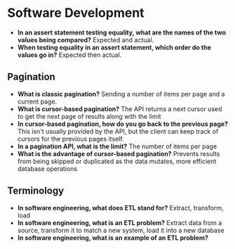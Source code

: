 # Software Development

- **In an assert statement testing equality, what are the names of the two values being compared?** Expected and actual.
- **When testing equality in an assert statement, which order do the values go in?** Expected then actual.

## Pagination

- **What is classic pagination?** Sending a number of items per page and a current page.
- **What is cursor-based pagination?** The API returns a next cursor used to get the next page of results along with the limit
- **In cursor-based pagination, how do you go back to the previous page?** This isn't usually provided by the API, but the client can keep track of cursors for the previous pages itself.
- **In a pagination API, what is the limit?** The number of items per page
- **What is the advantage of cursor-based pagination?** Prevents results from being skipped or duplicated as the data mutates, more efficient database operations

## Terminology

- **In software engineering, what does ETL stand for?** Extract, transform, load
- **In software engineering, what is an ETL problem?** Extract data from a source, transform it to match a new system, load it into a new database
- **In software engineering, what is an example of an ETL problem?**

